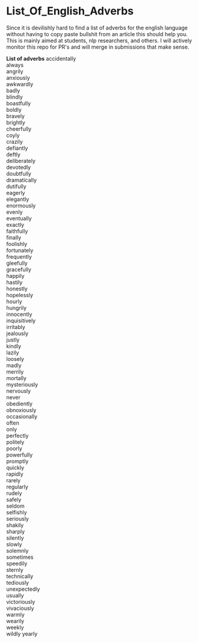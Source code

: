 # List_Of_English_Adverbs
Since it is devilishly hard to find a list of adverbs for the english language without having to copy paste bullshit from an article this should help you. This is mainly aimed at students, nlp researchers, and others. I will actively monitor this repo for PR's and will merge in submissions that make sense.


**List of adverbs**
accidentally  
always  
angrily  
anxiously  
awkwardly  
badly  
blindly  
boastfully  
boldly  
bravely  
brightly  
cheerfully  
coyly  
crazily  
defiantly  
deftly  
deliberately  
devotedly  
doubtfully  
dramatically  
dutifully  
eagerly  
elegantly  
enormously  
evenly  
eventually  
exactly  
faithfully  
finally  
foolishly  
fortunately  
frequently  
gleefully  
gracefully  
happily  
hastily  
honestly  
hopelessly  
hourly  
hungrily  
innocently  
inquisitively  
irritably  
jealously  
justly  
kindly  
lazily  
loosely  
madly  
merrily  
mortally  
mysteriously  
nervously  
never  
obediently  
obnoxiously  
occasionally  
often  
only  
perfectly  
politely  
poorly  
powerfully  
promptly  
quickly  
rapidly  
rarely  
regularly  
rudely  
safely  
seldom  
selfishly  
seriously  
shakily  
sharply  
silently  
slowly  
solemnly  
sometimes  
speedily  
sternly  
technically  
tediously  
unexpectedly  
usually  
victoriously  
vivaciously  
warmly  
wearily  
weekly  
wildly
yearly  
